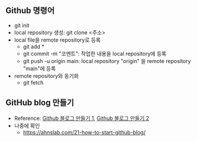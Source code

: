 ## Github 명령어
- git init
- local repository 생성: git clone <주소>
- local file을 remote repository로 등록
   - git add *
   - git commit -m "코멘트": 작업한 내용을 local repository에 등록
   - git push -u origin main: local repository "origin" 을 remote repository "main"에 등록
- remote repository와 동기화
   - git fetch 
   
## GitHub blog 만들기
- Reference: [Github 블로그 만들기 1](https://supermemi.tistory.com/144), [Github 블로그 만들기 2](https://supermemi.tistory.com/145)
- 나중에 확인
   - https://ahnslab.com/21-how-to-start-github-blog/
